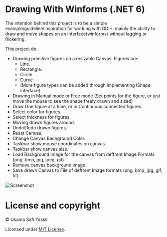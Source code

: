 # Drawing With Winforms (.NET 6)

The intention behind this project is to be a simple example\guideline\inspiration for working with GDI+,
mainly the ability to draw and move shapes on an interface(winforms) without lagging or flickering.

This project do:
- Drawing primitive figures on a resizable Canvas.
  Figures are:
  - Line.
  - Rectangle.
  - Circle.
  - Curve
  - (More figure types can be added through implementing IShape interface).  
- Drawing in Manual mode or Free mode (Set points for the figure, or just move the mouse to see the shape freely drawn and sized)
- Draw One figure at a time, or in Continuous connected figures.
- Select color for figures.
- Select thickness for figures.
- Moving drawn figures around.
- Undo\Redo drawn figures.
- Reset Canvas.
- Change Canvas Bachground Color.
- Taskbar show mouse coordinates on canvas.
- Taskbar show canvas size.
- Load Background Image for the canvas from deffrent Image Formats (png, bmp, jpg, jpeg, gif).
- Remove canvas background image.
- Save drawn Canvas to File of deffrent Image formats (png, bmp, jpg, gif, tif).

![Screenshot](https://user-images.githubusercontent.com/43465134/174632386-48945e39-f9fe-4566-86b4-95db49a3509b.png)

# License and copyright
© Usama Safi Yassir

Licensed under [MIT License](https://github.com/uSafi/Drawing-With-Winforms-.NET-6/blob/master/LICENSE).

